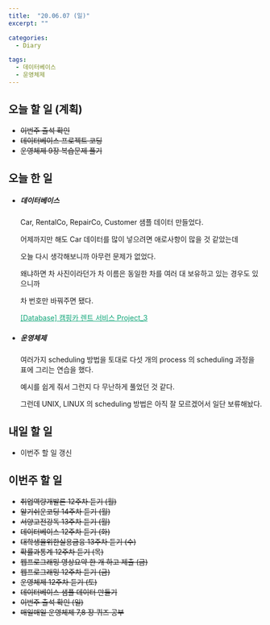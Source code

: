 ```yaml
---
title:  "20.06.07 (일)"
excerpt: ""

categories:
  - Diary

tags:
  - 데이터베이스
  - 운영체제
---
```


## 오늘 할 일 (계획)

- ~~이번주 출석 확인~~
- ~~데이터베이스 프로젝트 코딩~~
- ~~운영체제 9장 복습문제 풀기~~

## 오늘 한 일

- ##### 데이터베이스

  Car, RentalCo, RepairCo, Customer 샘플 데이터 만들었다.

  어제까지만 해도 Car 데이터를 많이 넣으려면 애로사항이 많을 것 같았는데

  오늘 다시 생각해보니까 아무런 문제가 없었다.

  왜냐하면 차 사진이라던가 차 이름은 동일한 차를 여러 대 보유하고 있는 경우도 있으니까

  차 번호만 바꿔주면 됐다.

  <a href="https://nam-ki-bok.github.io/3-1/database/Database_Project_3/" style="color:#0FA678">[Database] 캠핑카 렌트 서비스 Project_3</a>

- ##### 운영체제

  여러가지 scheduling 방법을 토대로 다섯 개의 process 의 scheduling 과정을 표에 그리는 연습을 했다.

  예시를 쉽게 줘서 그런지 다 무난하게 풀었던 것 같다.

  그런데 UNIX, LINUX 의 scheduling 방법은 아직 잘 모르겠어서 일단 보류해놨다.


## 내일 할 일

- 이번주 할 일 갱신

## 이번주 할 일

- ~~취업역량개발론 12주차 듣기 (월)~~
- ~~알기쉬운코딩 14주차 듣기 (월)~~
- ~~서양고전강독 13주차 듣기 (월)~~
- ~~데이터베이스 12주차 듣기 (화)~~
- ~~대학생을위한실용금융 13주차 듣기 (수)~~
- ~~확률과통계 12주차 듣기 (목)~~
- ~~웹프로그래밍 영상요약 한 개 하고 제출 (금)~~
- ~~웹프로그래밍 12주차 듣기 (금)~~
- ~~운영체제 12주차 듣기 (토)~~
- ~~데이터베이스 샘플 데이터 만들기~~
- ~~이번주 출석 확인 (일)~~
- ~~매일매일 운영체제 7,8 장 퀴즈 공부~~
